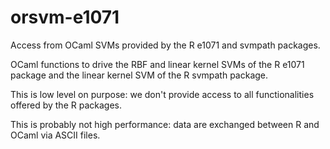 # orsvm-e1071
Access from OCaml SVMs provided by the R e1071 and svmpath packages.

OCaml functions to drive the RBF and linear kernel SVMs of the R e1071 package
and the linear kernel SVM of the R svmpath package.

This is low level on purpose: we don't provide access to all functionalities
offered by the R packages.

This is probably not high performance: data are exchanged between
R and OCaml via ASCII files.
